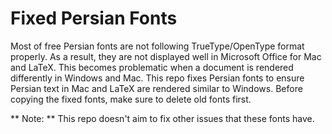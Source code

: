 # Fixed Persian Fonts

Most of free Persian fonts are not following TrueType/OpenType format properly. As a result, they are not displayed well in Microsoft Office for Mac and LaTeX. This becomes problematic when a document is rendered differently in Windows and Mac. This repo fixes Persian fonts to ensure Persian text in Mac and LaTeX are rendered similar to Windows. Before copying the fixed fonts, make sure to delete old fonts first.

** Note: ** This repo doesn't aim to fix other issues that these fonts have.
